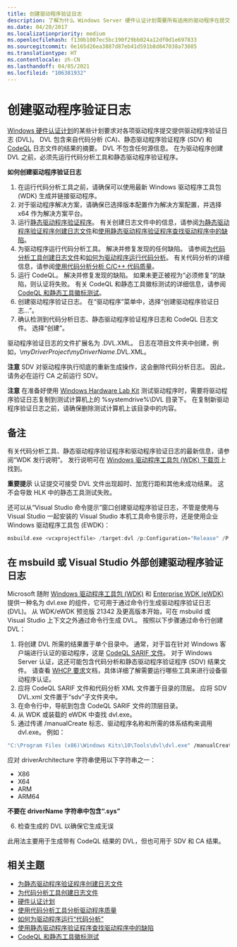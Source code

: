 ```yaml
---
title: 创建驱动程序验证日志
description: 了解为什么 Windows Server 硬件认证计划需要所有适用的驱动程序在提交时提供驱动程序验证日志 (DVL)。
ms.date: 04/20/2017
ms.localizationpriority: medium
ms.openlocfilehash: f130b1007ec5bc190f29bb024a12df0d1e697833
ms.sourcegitcommit: 0e165d26ea3887d87eb41d591b8d847038a73085
ms.translationtype: HT
ms.contentlocale: zh-CN
ms.lasthandoff: 04/05/2021
ms.locfileid: "106381932"
---
```

# <a name="creating-a-driver-verification-log"></a>创建驱动程序验证日志

[Windows 硬件认证计划](/windows-hardware/design/compatibility/)的某些计划要求对各项驱动程序提交提供驱动程序验证日志 (DVL)。 DVL 包含来自代码分析 (CA)、静态驱动程序验证程序 (SDV) 和 [CodeQL](../devtest/static-tools-and-codeql.md) 日志文件的结果的摘要。 DVL 不包含任何源信息。 在为驱动程序创建 DVL 之前，必须先运行代码分析工具和静态驱动程序验证程序。

**如何创建驱动程序验证日志**

1.  在运行代码分析工具之前，请确保可以使用最新 Windows 驱动程序工具包 (WDK) 生成并链接驱动程序。
2.  对于驱动程序解决方案，请确保已选择版本配置作为解决方案配置，并选择 x64 作为解决方案平台。
3.  运行[静态驱动程序验证程序](../devtest/static-driver-verifier.md)。 有关创建日志文件中的信息，请参阅[为静态驱动程序验证程序创建日志文件](creating-a-log-file-for-static-driver-verifier.md)和[使用静态驱动程序验证程序查找驱动程序中的缺陷](../devtest/using-static-driver-verifier-to-find-defects-in-drivers.md)。
4.  为驱动程序运行代码分析工具。 解决并修复发现的任何缺陷。 请参阅[为代码分析工具创建日志文件](creating-a-log-file-for-the-code-analysis-tool.md)和[如何为驱动程序运行代码分析](../devtest/how-to-run-code-analysis-for-drivers.md)。 有关代码分析的详细信息，请参阅[使用代码分析分析 C/C++ 代码质量](/previous-versions/visualstudio/visual-studio-2013/dd264897(v=vs.120))。
5.  运行 CodeQL。  解决并修复发现的缺陷。  如果未更正被视为“必须修复”的缺陷，则认证将失败。  有关 CodeQL 和静态工具徽标测试的详细信息，请参阅 [CodeQL 和静态工具徽标测试](../devtest/static-tools-and-codeql.md)。
5.  创建驱动程序验证日志。 在“驱动程序”菜单中，选择“创建驱动程序验证日志…”。
6.  确认检测到代码分析日志、静态驱动程序验证程序日志和 CodeQL 日志文件。 选择“创建”。

驱动程序验证日志的文件扩展名为 .DVL.XML。 日志在项目文件夹中创建，例如，\\*myDriverProject*\\*myDriverName*.DVL.XML。

**注意**  SDV 对驱动程序执行彻底的重新生成操作，这会删除代码分析日志。  因此，请务必在运行 CA 之前运行 SDV。

**注意** 在准备好使用 [Windows Hardware Lab Kit](/windows-hardware/test/hlk/) 测试驱动程序时，需要将驱动程序验证日志复制到测试计算机上的 %systemdrive%\\DVL 目录下。 在复制新驱动程序验证日志之前，请确保删除测试计算机上该目录中的内容。

 
## <a name="span-idremarksspanspan-idremarksspanspan-idremarksspanremarks"></a><span id="Remarks"></span><span id="remarks"></span><span id="REMARKS"></span>备注

有关代码分析工具、静态驱动程序验证程序和驱动程序验证日志的最新信息，请参阅“WDK 发行说明”。 发行说明可在 [Windows 驱动程序工具包 (WDK) 下载页](https://go.microsoft.com/fwlink/p/?linkid=254897)上找到。

**重要提示** 认证提交可接受 DVL 文件出现超时、加宽行距和其他未成功结果。 这不会导致 HLK 中的静态工具测试失败。 
 
还可以从“Visual Studio 命令提示”窗口创建驱动程序验证日志，不管是使用与 Visual Studio 一起安装的 Visual Studio 本机工具命令提示符，还是使用企业 Windows 驱动程序工具包 (EWDK)：

```cpp
msbuild.exe <vcxprojectfile> /target:dvl /p:Configuration="Release" /P:Platform=x64
```

## <a name="creating-a-driver-verification-log-outside-of-msbuild-or-visual-studio"></a>在 msbuild 或 Visual Studio 外部创建驱动程序验证日志

Microsoft 随附 [Windows 驱动程序工具包 (WDK)](https://docs.microsoft.com/windows-hardware/drivers/download-the-wdk) 和 [Enterprise WDK (eWDK)](https://docs.microsoft.com/windows-hardware/drivers/download-the-wdk#enterprise-wdk-ewdk-for-windows-10-version-2004) 提供一种名为 dvl.exe 的组件，它可用于通过命令行生成驱动程序验证日志 (DVL)。  从 WDK/eWDK 预览版 21342 及更高版本开始，可在 msbuild 或 Visual Studio 上下文之外通过命令行生成 DVL。 按照以下步骤通过命令行创建 DVL：

1. 将创建 DVL 所需的结果置于单个目录中。  通常，对于旨在针对 Windows 客户端进行认证的驱动程序，这是 [CodeQL SARIF 文件](https://docs.microsoft.com/windows-hardware/drivers/devtest/static-tools-and-codeql#view-analysis)。  对于 Windows Server 认证，这还可能包含代码分析和静态驱动程序验证程序 (SDV) 结果文件。  请查看 [WHCP 要求](https://docs.microsoft.com/windows-hardware/design/compatibility/whcp-specifications-policies)文档，具体详细了解需要运行哪些工具来进行设备驱动程序认证。
2. 应将 CodeQL SARIF 文件和代码分析 XML 文件置于目录的顶层。  应将 SDV DVL.xml 文件置于“sdv”子文件夹中。
3. 在命令行中，导航到包含 CodeQL SARIF 文件的顶层目录。
4. 从 WDK 或装载的 eWDK 中查找 dvl.exe。
5. 通过传递 /manualCreate 标志、驱动程序名称和所需的体系结构来调用 dvl.exe。 例如：

```cmd
"C:\Program Files (x86)\Windows Kits\10\Tools\dvl\dvl.exe" /manualCreate driverName driverArchitecture
```

应对 driverArchitecture 字符串使用以下字符串之一：

- X86
- X64
- ARM
- ARM64

**不要在 driverName 字符串中包含“.sys”**


6. 检查生成的 DVL 以确保它生成无误

此用法主要用于生成带有 CodeQL 结果的 DVL，但也可用于 SDV 和 CA 结果。  

## <a name="span-idrelated_topicsspanrelated-topics"></a><span id="related_topics"></span>相关主题



* [为静态驱动程序验证程序创建日志文件](creating-a-log-file-for-static-driver-verifier.md)
* [为代码分析工具创建日志文件](creating-a-log-file-for-the-code-analysis-tool.md)
* [硬件认证计划](/previous-versions/windows/hardware/hck/jj124227(v=vs.85))
* [使用代码分析工具分析驱动程序质量](analyzing-driver-quality-by-using-code-analysis-tools.md)
* [如何为驱动程序运行“代码分析”](../devtest/how-to-run-code-analysis-for-drivers.md)
* [使用静态驱动程序验证程序查找驱动程序中的缺陷](../devtest/using-static-driver-verifier-to-find-defects-in-drivers.md)
* [CodeQL 和静态工具徽标测试](../devtest/static-tools-and-codeql.md)